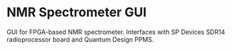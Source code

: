 # NMR Spectrometer GUI
GUI for FPGA-based NMR spectrometer. Interfaces with SP Devices SDR14 radioprocessor board and Quantum Design PPMS.
